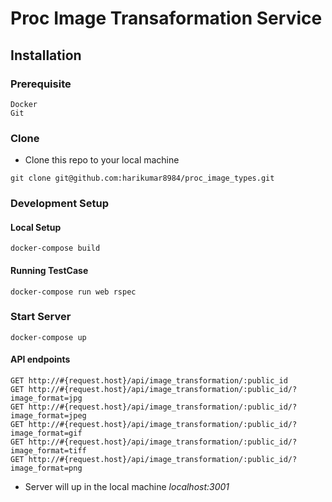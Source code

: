 
# Proc Image Transaformation Service

## Installation

### Prerequisite

```
Docker
Git
```

### Clone
- Clone this repo to your local machine  
```
git clone git@github.com:harikumar8984/proc_image_types.git
```

### Development Setup

#### Local Setup
```
docker-compose build
```

#### Running TestCase

```
docker-compose run web rspec
```

### Start Server
```
docker-compose up
```
#### API endpoints

```
GET http://#{request.host}/api/image_transformation/:public_id   
GET http://#{request.host}/api/image_transformation/:public_id/?image_format=jpg
GET http://#{request.host}/api/image_transformation/:public_id/?image_format=jpeg
GET http://#{request.host}/api/image_transformation/:public_id/?image_format=gif
GET http://#{request.host}/api/image_transformation/:public_id/?image_format=tiff
GET http://#{request.host}/api/image_transformation/:public_id/?image_format=png
```

- Server will up in the local machine *localhost:3001*
